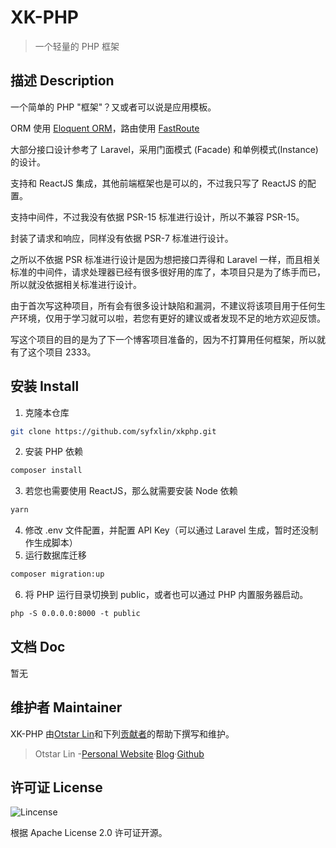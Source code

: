 # XK-PHP

> 一个轻量的 PHP 框架

## 描述 Description

一个简单的 PHP "框架"？又或者可以说是应用模板。

ORM 使用 [Eloquent ORM](https://github.com/illuminate/database)，路由使用 [FastRoute](https://github.com/nikic/FastRoute)

大部分接口设计参考了 Laravel，采用门面模式 (Facade) 和单例模式(Instance) 的设计。

支持和 ReactJS 集成，其他前端框架也是可以的，不过我只写了 ReactJS 的配置。

支持中间件，不过我没有依据 PSR-15 标准进行设计，所以不兼容 PSR-15。

封装了请求和响应，同样没有依据 PSR-7 标准进行设计。

之所以不依据 PSR 标准进行设计是因为想把接口弄得和 Laravel 一样，而且相关标准的中间件，请求处理器已经有很多很好用的库了，本项目只是为了练手而已，所以就没依据相关标准进行设计。

由于首次写这种项目，所有会有很多设计缺陷和漏洞，不建议将该项目用于任何生产环境，仅用于学习就可以啦，若您有更好的建议或者发现不足的地方欢迎反馈。

写这个项目的目的是为了下一个博客项目准备的，因为不打算用任何框架，所以就有了这个项目 2333。

## 安装 Install

1. 克隆本仓库
```bash
git clone https://github.com/syfxlin/xkphp.git
```
2. 安装 PHP 依赖
```bash
composer install
```
3. 若您也需要使用 ReactJS，那么就需要安装 Node 依赖
```bash
yarn
```
4. 修改 .env 文件配置，并配置 API Key（可以通过 Laravel 生成，暂时还没制作生成脚本）
5. 运行数据库迁移
```bash
composer migration:up
```
6. 将 PHP 运行目录切换到 public，或者也可以通过 PHP 内置服务器启动。
```bash
php -S 0.0.0.0:8000 -t public
```

## 文档 Doc

暂无

## 维护者 Maintainer

XK-PHP 由[Otstar Lin](https://ixk.me/)和下列[贡献者](https://github.com/syfxlin/xkphp/graphs/contributors)的帮助下撰写和维护。

> Otstar Lin -[Personal Website](https://ixk.me/)·[Blog](https://blog.ixk.me/)·[Github](https://github.com/syfxlin)

## 许可证 License

![Lincense](https://img.shields.io/github/license/syfxlin/xkphp.svg?style=flat-square)

根据 Apache License 2.0 许可证开源。
